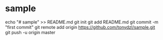 # sample
echo "# sample" >> README.md
git init
git add README.md
git commit -m "first commit"
git remote add origin https://github.com/tonydzl/sample.git
git push -u origin master
